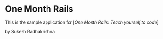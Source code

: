 # One Month Rails

This is the sample application for
[*One Month Rails: Teach yourself to code*]

by Sukesh Radhakrishna